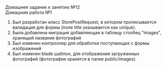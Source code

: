 Домашнее задание к занятию №12 <br>
Домашняя работа №1<br>
1. Был разработан класс StorePostRequest, в котором прописывается валидация для формы (поле title указывается как unique).<br>
2. Была добавлена миграция добавляющая в таблицу столбец "images", хранящий названия фотографий <br>
3. Был изменен контроллер для обработки поступающих с формы изображений
4. Был изменен blade шаблон, для отображения загруженных фотографий (фотографии хранятся в папке public/images).
